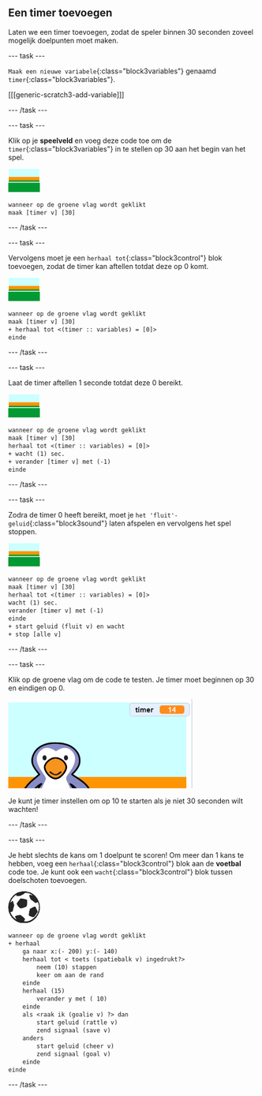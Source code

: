 ## Een timer toevoegen

Laten we een timer toevoegen, zodat de speler binnen 30 seconden zoveel mogelijk doelpunten moet maken.

--- task ---

`Maak een nieuwe variabele`{:class="block3variables"} genaamd `timer`{:class="block3variables"}.

[[[generic-scratch3-add-variable]]]

--- /task ---

--- task ---

Klik op je __speelveld__ en voeg deze code toe om de `timer`{:class="block3variables"} in te stellen op 30 aan het begin van het spel.

![speelveld sprite](images/stage-sprite.png)

```blocks3
wanneer op de groene vlag wordt geklikt
maak [timer v] [30]
```

--- /task ---

--- task ---

Vervolgens moet je een `herhaal tot`{:class="block3control"} blok toevoegen, zodat de timer kan aftellen totdat deze op 0 komt.

![speelveld sprite](images/stage-sprite.png)

```blocks3
wanneer op de groene vlag wordt geklikt
maak [timer v] [30]
+ herhaal tot <(timer :: variables) = [0]>
einde
```

--- /task ---

--- task ---

Laat de timer aftellen 1 seconde totdat deze 0 bereikt.

![speelveld sprite](images/stage-sprite.png)

```blocks3
wanneer op de groene vlag wordt geklikt
maak [timer v] [30]
herhaal tot <(timer :: variables) = [0]>
+ wacht (1) sec.
+ verander [timer v] met (-1)
einde
```

--- /task ---

--- task ---

Zodra de timer 0 heeft bereikt, moet je `het 'fluit'-geluid`{:class="block3sound"} laten afspelen en vervolgens het spel stoppen.

![speelveld sprite](images/stage-sprite.png)

```blocks3
wanneer op de groene vlag wordt geklikt
maak [timer v] [30]
herhaal tot <(timer :: variables) = [0]>
wacht (1) sec.
verander [timer v] met (-1)
einde
+ start geluid (fluit v) en wacht
+ stop [alle v]
```

--- /task ---

--- task ---

Klik op de groene vlag om de code te testen. Je timer moet beginnen op 30 en eindigen op 0.

![schermafbeelding](images/goalie-timer-test.png)

Je kunt je timer instellen om op 10 te starten als je niet 30 seconden wilt wachten!

--- /task ---

--- task ---

Je hebt slechts de kans om 1 doelpunt te scoren! Om meer dan 1 kans te hebben, voeg een `herhaal`{:class="block3control"} blok aan de __voetbal__ code toe. Je kunt ook een `wacht`{:class="block3control"} blok tussen doelschoten toevoegen.

![voetbal sprite](images/football-sprite.png)

```blocks3
wanneer op de groene vlag wordt geklikt
+ herhaal
    ga naar x:(- 200) y:(- 140)
    herhaal tot < toets (spatiebalk v) ingedrukt?>
        neem (10) stappen
        keer om aan de rand
    einde
    herhaal (15)
        verander y met ( 10)
    einde
    als <raak ik (goalie v) ?> dan
        start geluid (rattle v)
        zend signaal (save v)
    anders
        start geluid (cheer v)
        zend signaal (goal v)
    einde
einde
```

--- /task ---

